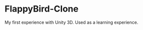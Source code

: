 FlappyBird-Clone
================

My first experience with Unity 3D. Used as a learning experience. 
